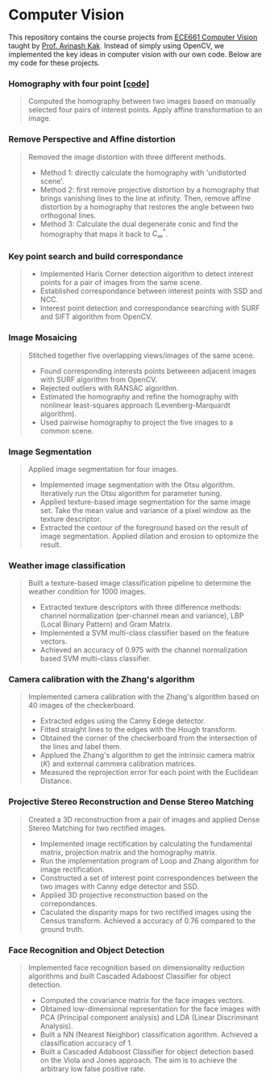 # Computer Vision
This repository contains the course projects from [ECE661 Computer Vision](https://engineering.purdue.edu/kak/computervision/) taught by [Prof. Avinash Kak](https://engineering.purdue.edu/kak/). Instead of simply using OpenCV, we implemented the key ideas in computer vision with our own code. Below are my code for these projects.   

### Homography with four point [[code]](https://github.com/peng-ju/Computer-Vision/blob/main/Homography_with_four_point.ipynb)
> Computed the homography between two images based on manually selected four pairs of interest points.
> Apply affine transformation to an image.

### Remove Perspective and Affine distortion
> Removed the image distortion with three different methods.
> - Method 1: directly calculate the homography with 'undistorted scene'.
> - Method 2: first remove projective distortion by a homography that brings vanishing lines to the line at infinity. Then, remove affine distortion by a homography that restores the angle between two orthogonal lines.
> - Method 3: Calculate the dual degenerate conic and find the homography that maps it back to $C^{*}_{\infty}$.

### Key point search and build correspondance
> - Implemented Haris Corner detection algorithm to detect interest points for a pair of images from the same scene.
> - Established correspondance between interest points with SSD and NCC.  
> - Interest point detection and correspondance searching with SURF and SIFT algorithm from OpenCV.

### Image Mosaicing
> Stitched together five overlapping views/images of the same scene.
> - Found corresponding interests points betweeen adjacent images with SURF algorithm from OpenCV.
> - Rejected outliers with RANSAC algorithm.
> - Estimated the homography and refine the homography with nonlinear least-squares approach (Levenberg-Marquardt algorithm). 
> - Used pairwise homography to project the five images to a common scene.

### Image Segmentation
> Applied image segmentation for four images.
> - Implemented image segmentation with the Otsu algorithm. Iteratively run the Otsu algorithm for parameter tuning. 
> - Applied texture-based image segmentation for the same image set. Take the mean value and variance of a pixel window as the texture descriptor.
> - Extracted the contour of the foreground based on the result of image segmentation. Applied dilation and erosion to optomize the result. 

### Weather image classification 
> Built a texture-based image classification pipeline to determine the weather condition for 1000 images.
> - Extracted texture descriptors with three difference methods: channel normalization (per-channel mean and variance), LBP (Local Binary Pattern) and Gram Matrix.
> - Implemented a SVM multi-class classifier based on the feature vectors.
> - Achieved an accuracy of 0.975 with the channel normalization based SVM multi-class classifier.

### Camera calibration with the Zhang's algorithm
> Implemented camera calibration with the Zhang's algorithm based on 40 images of the checkerboard.
> - Extracted edges using the Canny Edege detector. 
> - Fitted straight lines to the edges with the Hough transform. 
> - Obtained the corner of the checkerboard from the intersection of the lines and label them.
> - Applued the Zhang's algorithm to get the intrinsic camera matrix ($K$) and external cammera calibration matrices. 
> - Measured the reprojection error for each point with the Euclidean Distance.

### Projective Stereo Reconstruction and Dense Stereo Matching
> Created a 3D reconstruction from a pair of images and applied Dense Stereo Matching for two rectified images.
> - Implemented image rectification by calculating the fundamental matrix, projection matrix and the homography matrix.
> - Run the implementation program of Loop and Zhang algorithm for image rectification. 
> - Constructed a set of interest point correspondences between the two images with Canny edge detector and SSD.
> - Applied 3D projective reconstruction based on the correpondances.
> - Caculated the disparity maps for two rectified images using the Census transform. Achieved a accuracy of 0.76 compared to the ground truth.

### Face Recognition and Object Detection
> Implemented face recognition based on dimensionality reduction algorithms and built Cascaded Adaboost Classifier for object detection.
> - Computed the covariance matrix for the face images vectors. 
> - Obtained low-dimensional representation for the face images with PCA (Principal component analysis) and LDA (Linear Discriminant Analysis).
> - Built a NN (Nearest Neighbor) classification agorithm. Achieved a classification accuracy of 1.
> - Built a Cascaded Adaboost Classifier for object detection based on the Viola and Jones approach. The aim is to achieve the arbitrary low false positive rate.
